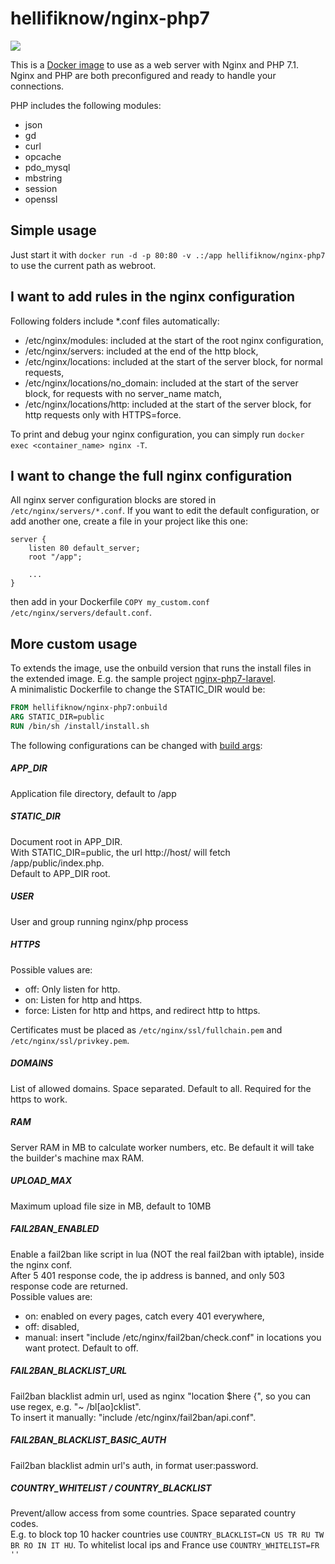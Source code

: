 # hellifiknow/nginx-php7

[![](https://images.microbadger.com/badges/image/hellifiknow/nginx-php7.svg)](https://microbadger.com/images/hellifiknow/nginx-php7)

This is a [Docker image](https://www.docker.com/) to use as a web server with Nginx and PHP 7.1.  
Nginx and PHP are both preconfigured and ready to handle your connections.

PHP includes the following modules:
* json
* gd
* curl
* opcache
* pdo_mysql
* mbstring
* session
* openssl

## Simple usage
Just start it with `docker run -d -p 80:80 -v .:/app hellifiknow/nginx-php7` to use the current path as webroot.

## I want to add rules in the nginx configuration
Following folders include *.conf files automatically:
- /etc/nginx/modules: included at the start of the root nginx configuration,
- /etc/nginx/servers: included at the end of the http block,
- /etc/nginx/locations: included at the start of the server block, for normal requests,
- /etc/nginx/locations/no_domain: included at the start of the server block, for requests with no server_name match,
- /etc/nginx/locations/http: included at the start of the server block, for http requests only with HTTPS=force.

To print and debug your nginx configuration, you can simply run `docker exec <container_name> nginx -T`.

## I want to change the full nginx configuration
All nginx server configuration blocks are stored in `/etc/nginx/servers/*.conf`. If you want to edit the default configuration, or add another one, create a file in your project like this one:
```Nginx
server {
	listen 80 default_server;
	root "/app";
	
	...
}
```
then add in your Dockerfile `COPY my_custom.conf /etc/nginx/servers/default.conf`.

## More custom usage
To extends the image, use the onbuild version that runs the install files in the extended image. E.g. the sample project [nginx-php7-laravel](https://github.com/hellifiknow/docker-alpine-nginx-php7-laravel).  
A minimalistic Dockerfile to change the STATIC_DIR would be:
```dockerfile
FROM hellifiknow/nginx-php7:onbuild
ARG STATIC_DIR=public
RUN /bin/sh /install/install.sh
```

The following configurations can be changed with [build args](https://docs.docker.com/compose/compose-file/#args):

##### APP_DIR
Application file directory, default to /app

##### STATIC_DIR
Document root in APP_DIR.  
With STATIC_DIR=public, the url http://host/ will fetch /app/public/index.php.  
Default to APP_DIR root.

##### USER
User and group running nginx/php process

##### HTTPS
Possible values are:
- off: Only listen for http.
- on: Listen for http and https.
- force: Listen for http and https, and redirect http to https.

Certificates must be placed as `/etc/nginx/ssl/fullchain.pem` and  `/etc/nginx/ssl/privkey.pem`.

##### DOMAINS
List of allowed domains. Space separated. Default to all. Required for the https to work.

##### RAM
Server RAM in MB to calculate worker numbers, etc. Be default it will take the builder's machine max RAM.

##### UPLOAD_MAX
Maximum upload file size in MB, default to 10MB

##### FAIL2BAN_ENABLED
Enable a fail2ban like script in lua (NOT the real fail2ban with iptable), inside the nginx conf.  
After 5 401 response code, the ip address is banned, and only 503 response code are returned.  
Possible values are:
- on: enabled on every pages, catch every 401 everywhere,
- off: disabled,
- manual: insert "include /etc/nginx/fail2ban/check.conf" in locations you want protect.
Default to off.

##### FAIL2BAN_BLACKLIST_URL
Fail2ban blacklist admin url, used as nginx "location $here {", so you can use regex, e.g. "~ /bl[ao]cklist".  
To insert it manually: "include /etc/nginx/fail2ban/api.conf".

##### FAIL2BAN_BLACKLIST_BASIC_AUTH
Fail2ban blacklist admin url's auth, in format user:password.

##### COUNTRY_WHITELIST / COUNTRY_BLACKLIST
Prevent/allow access from some countries. Space separated country codes.  
E.g. to block top 10 hacker countries use `COUNTRY_BLACKLIST=CN US TR RU TW BR RO IN IT HU`. To whitelist local ips and France use `COUNTRY_WHITELIST=FR ''`
